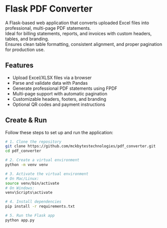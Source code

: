 # Flask PDF Converter

A Flask-based web application that converts uploaded Excel files into professional, multi-page PDF statements.  
Ideal for billing statements, reports, and invoices with custom headers, tables, and branding.  
Ensures clean table formatting, consistent alignment, and proper pagination for production use.

## Features
- Upload Excel/XLSX files via a browser
- Parse and validate data with Pandas
- Generate professional PDF statements using FPDF
- Multi-page support with automatic pagination
- Customizable headers, footers, and branding
- Optional QR codes and payment instructions

## Create & Run

Follow these steps to set up and run the application:

```bash
# 1. Clone the repository
git clone https://github.com/mckbytestechnologies/pdf_converter.git
cd pdf_converter

# 2. Create a virtual environment
python -m venv venv

# 3. Activate the virtual environment
# On Mac/Linux:
source venv/bin/activate
# On Windows:
venv\Scripts\activate

# 4. Install dependencies
pip install -r requirements.txt

# 5. Run the Flask app
python app.py
